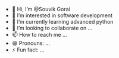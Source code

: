- 👋 Hi, I’m @Souvik Gorai 
- 👀 I’m interested in software development 
- 🌱 I’m currently learning advanced python 
- 💞️ I’m looking to collaborate on ...
- 📫 How to reach me ...
- 😄 Pronouns: ...
- ⚡ Fun fact: ...

<!---
SG2612/SG2612 is a ✨ special ✨ repository because its `README.md` (this file) appears on your GitHub profile.
You can click the Preview link to take a look at your changes.
--->
